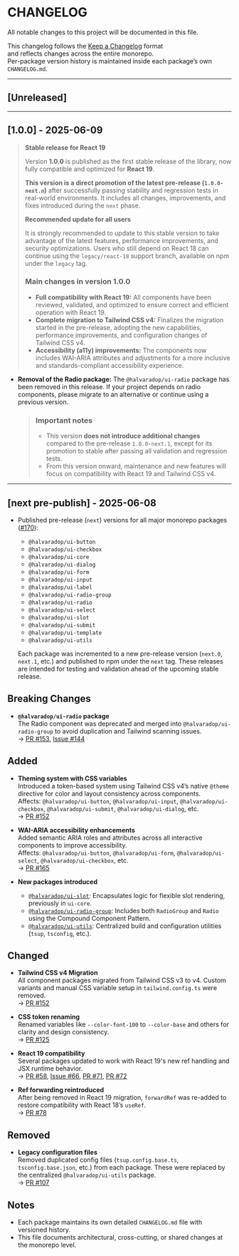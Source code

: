 # CHANGELOG

All notable changes to this project will be documented in this file.

This changelog follows the [Keep a Changelog](https://keepachangelog.com/en/1.1.0/) format  
and reflects changes across the entire monorepo.  
Per-package version history is maintained inside each package’s own `CHANGELOG.md`.

---

## [Unreleased]

---

## [1.0.0] - 2025-06-09

> **Stable release for React 19**
>
> Version **1.0.0** is published as the first stable release of the library, now fully compatible and optimized for **React 19**.
>
> **This version is a direct promotion of the latest pre-release (`1.0.0-next.n`)** after successfully passing stability and regression tests in real-world environments. It includes all changes, improvements, and fixes introduced during the `next` phase.
>
> **Recommended update for all users**
>
> It is strongly recommended to update to this stable version to take advantage of the latest features, performance improvements, and security optimizations. Users who still depend on React 18 can continue using the `legacy/react-18` support branch, available on npm under the `legacy` tag.
>
> ### Main changes in version 1.0.0
>
> - **Full compatibility with React 19:** All components have been reviewed, validated, and optimized to ensure correct and efficient operation with React 19.
> - **Complete migration to Tailwind CSS v4:** Finalizes the migration started in the pre-release, adopting the new capabilities, performance improvements, and configuration changes of Tailwind CSS v4.
> - **Accessibility (a11y) improvements:** The components now includes WAI-ARIA attributes and adjustments for a more inclusive and standards-compliant accessibility experience.

- **Removal of the Radio package:** The `@halvaradop/ui-radio` package has been removed in this release. If your project depends on radio components, please migrate to an alternative or continue using a previous version.
  > ### Important notes
  >
  > - This version **does not introduce additional changes** compared to the pre-release `1.0.0-next.1`, except for its promotion to stable after passing all validation and regression tests.
  > - From this version onward, maintenance and new features will focus on compatibility with React 19 and Tailwind CSS v4.

---

## [next pre-publish] - 2025-06-08

- Published pre-release (`next`) versions for all major monorepo packages ([#170](https://github.com/halvaradop/ui/pull/170)):

  - `@halvaradop/ui-button`
  - `@halvaradop/ui-checkbox`
  - `@halvaradop/ui-core`
  - `@halvaradop/ui-dialog`
  - `@halvaradop/ui-form`
  - `@halvaradop/ui-input`
  - `@halvaradop/ui-label`
  - `@halvaradop/ui-radio-group`
  - `@halvaradop/ui-radio`
  - `@halvaradop/ui-select`
  - `@halvaradop/ui-slot`
  - `@halvaradop/ui-submit`
  - `@halvaradop/ui-template`
  - `@halvaradop/ui-utils`

  Each package was incremented to a new pre-release version (`next.0`, `next.1`, etc.) and published to npm under the `next` tag. These releases are intended for testing and validation ahead of the upcoming stable release.

## Breaking Changes

- **`@halvaradop/ui-radio` package**  
  The Radio component was deprecated and merged into `@halvaradop/ui-radio-group` to avoid duplication and Tailwind scanning issues.  
  → [PR #153](https://github.com/halvaradop/ui/pull/153), [Issue #144](https://github.com/halvaradop/ui/issues/144)

## Added

- **Theming system with CSS variables**  
  Introduced a token-based system using Tailwind CSS v4’s native `@theme` directive for color and layout consistency across components.  
  Affects: `@halvaradop/ui-button`, `@halvaradop/ui-input`, `@halvaradop/ui-checkbox`, `@halvaradop/ui-submit`, `@halvaradop/ui-dialog`, etc.  
  → [PR #152](https://github.com/halvaradop/ui/pull/152)

- **WAI-ARIA accessibility enhancements**  
  Added semantic ARIA roles and attributes across all interactive components to improve accessibility.  
  Affects: `@halvaradop/ui-button`, `@halvaradop/ui-form`, `@halvaradop/ui-select`, `@halvaradop/ui-checkbox`, etc.  
  → [PR #165](https://github.com/halvaradop/ui/pull/165)

- **New packages introduced**
  - [`@halvaradop/ui-slot`](https://github.com/halvaradop/ui/pull/151): Encapsulates logic for flexible slot rendering, previously in `ui-core`.
  - [`@halvaradop/ui-radio-group`](https://github.com/halvaradop/ui/pull/153): Includes both `RadioGroup` and `Radio` using the Compound Component Pattern.
  - [`@halvaradop/ui-utils`](https://github.com/halvaradop/ui/pull/107): Centralized build and configuration utilities (`tsup`, `tsconfig`, etc.).

## Changed

- **Tailwind CSS v4 Migration**  
  All component packages migrated from Tailwind CSS v3 to v4. Custom variants and manual CSS variable setup in `tailwind.config.ts` were removed.  
  → [PR #152](https://github.com/halvaradop/ui/pull/152)

- **CSS token renaming**  
  Renamed variables like `--color-font-100` to `--color-base` and others for clarity and design consistency.  
  → [PR #125](https://github.com/halvaradop/ui/pull/125)

- **React 19 compatibility**  
  Several packages updated to work with React 19's new ref handling and JSX runtime behavior.  
  → [PR #58](https://github.com/halvaradop/ui/pull/58), [Issue #66](https://github.com/halvaradop/ui/issues/66), [PR #71](https://github.com/halvaradop/ui/pull/71), [PR #72](https://github.com/halvaradop/ui/pull/72)

- **Ref forwarding reintroduced**  
  After being removed in React 19 migration, `forwardRef` was re-added to restore compatibility with React 18’s `useRef`.  
  → [PR #78](https://github.com/halvaradop/ui/pull/78)

## Removed

- **Legacy configuration files**  
  Removed duplicated config files (`tsup.config.base.ts`, `tsconfig.base.json`, etc.) from each package. These were replaced by the centralized `@halvaradop/ui-utils` package.  
  → [PR #107](https://github.com/halvaradop/ui/pull/107)

## Notes

- Each package maintains its own detailed `CHANGELOG.md` file with versioned history.
- This file documents architectural, cross-cutting, or shared changes at the monorepo level.
